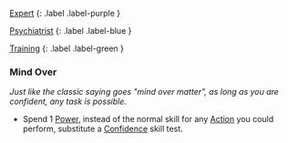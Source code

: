 
[Expert](Game/Progress#Expert)
{: .label .label-purple }

[Psychiatrist](Game/Psychiatrist)
{: .label .label-blue }

[Training](Game/Progress#Training)
{: .label .label-green }
### Mind Over
*Just like the classic saying goes "mind over matter", as long as you are confident, any task is possible.*
* Spend 1 [Power](Game/Additional-Attributes#Power), instead of the normal skill for any [Action](Game/Core/Terminology#Action) you could perform, substitute a [Confidence](Game/Core/Communication#Confidence) skill test.

